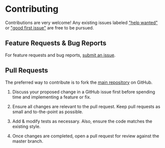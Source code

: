 # Contributing

Contributions are very welcome! Any existing issues labeled ["help wanted"](https://github.com/devshawn/kafka-dsf/labels/help%20wanted) or ["good first issue"](https://github.com/devshawn/kafka-dsf/labels/good%20first%20issue) are free to be pursued.

## Feature Requests & Bug Reports
For feature requests and bug reports, [submit an issue][issues].

## Pull Requests
The preferred way to contribute is to fork the [main repository][repository] on GitHub.

1. Discuss your proposed change in a GitHub issue first before spending time and implementing a feature or fix.

2. Ensure all changes are relevant to the pull request. Keep pull requests as small and to-the-point as possible.

3. Add & modify tests as necessary. Also, ensure the code matches the existing style.

4. Once changes are completed, open a pull request for review against the master branch.


[repository]: https://github.com/devshawn/kafka-dsf
[issues]: https://github.com/devshawn/kafka-dsf/issues
